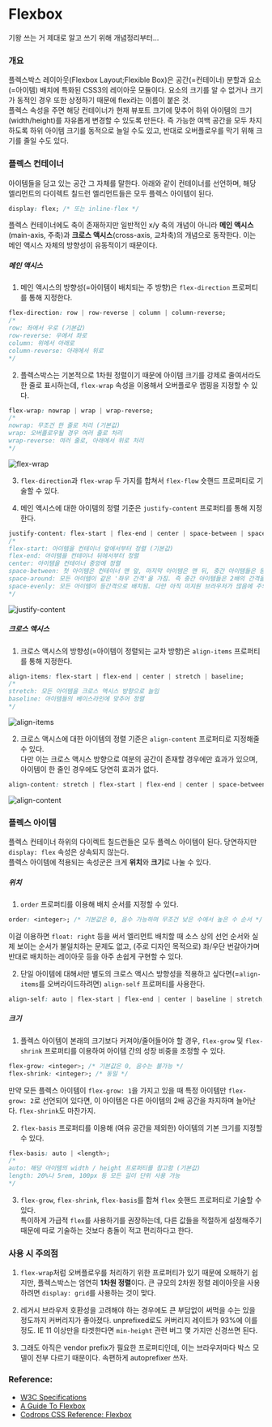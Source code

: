 # Flexbox

기왕 쓰는 거 제대로 알고 쓰기 위해 개념정리부터...

### 개요
플렉스박스 레이아웃(Flexbox Layout;Flexible Box)은 공간(=컨테이너) 분할과 요소(=아이템) 배치에 특화된 CSS3의 레이아웃 모듈이다. 요소의 크기를 알 수 없거나 크기가 동적인 경우 또한 상정하기 때문에 flex라는 이름이 붙은 것.  
플렉스 속성을 주면 해당 컨테이너가 현재 뷰포트 크기에 맞추어 하위 아이템의 크기(width/height)를 자유롭게 변경할 수 있도록 만든다. 즉 가능한 여백 공간을 모두 차지하도록 하위 아이템 크기를 동적으로 늘일 수도 있고, 반대로 오버플로우를 막기 위해 크기를 줄일 수도 있다.  


### 플렉스 컨테이너
아이템들을 담고 있는 공간 그 자체를 말한다. 아래와 같이 컨테이너를 선언하며, 해당 엘리먼트의 다이렉트 칠드런 엘리먼트들은 모두 플렉스 아이템이 된다.

```css
display: flex; /* 또는 inline-flex */
```

플렉스 컨테이너에도 축이 존재하지만 일반적인 x/y 축의 개념이 아니라 **메인 액시스**(main-axis, 주축)과 **크로스 액시스**(cross-axis, 교차축)의 개념으로 동작한다. 이는 메인 액시스 자체의 방향성이 유동적이기 때문이다.

##### 메인 액시스

1. 메인 액시스의 방향성(=아이템이 배치되는 주 방향)은 `flex-direction` 프로퍼티를 통해 지정한다.

  ```css
flex-direction: row | row-reverse | column | column-reverse;
/*
row: 좌에서 우로 (기본값)
row-reverse: 우에서 좌로
column: 위에서 아래로
column-reverse: 아래에서 위로
*/
```


2. 플렉스박스는 기본적으로 1차원 정렬이기 때문에 아이템 크기를 강제로 줄여서라도 한 줄로 표시하는데, `flex-wrap` 속성을 이용해서 오버플로우 랩핑을 지정할 수 있다.

  ```css
flex-wrap: nowrap | wrap | wrap-reverse;
/*
nowrap: 무조건 한 줄로 처리 (기본값)
wrap: 오버플로우될 경우 여러 줄로 처리
wrap-reverse: 여러 줄로, 아래에서 위로 처리
*/
```

  ![flex-wrap]


3. `flex-direction`과 `flex-wrap` 두 가지를 합쳐서 `flex-flow` 숏핸드 프로퍼티로 기술할 수 있다.


4. 메인 액시스에 대한 아이템의 정렬 기준은 `justify-content` 프로퍼티를 통해 지정한다.

  ```css
justify-content: flex-start | flex-end | center | space-between | space-around | space-evenly;
/*
flex-start: 아이템을 컨테이너 앞에서부터 정렬 (기본값)
flex-end: 아이템을 컨테이너 뒤에서부터 정렬
center: 아이템을 컨테이너 중앙에 정렬
space-between: 첫 아이템은 컨테이너 맨 앞, 마지막 아이템은 맨 뒤, 중간 아이템들은 등간격으로 정렬
space-around: 모든 아이템이 같은 '좌우 간격'을 가짐. 즉 중간 아이템들은 2배의 간격을 갖게 됨
space-evenly: 모든 아이템이 등간격으로 배치됨. 다만 아직 미지원 브라우저가 많음에 주의
*/
```

  ![justify-content]

##### 크로스 액시스

1. 크로스 액시스의 방향성(=아이템이 정렬되는 교차 방향)은 `align-items` 프로퍼티를 통해 지정한다.

  ```css
align-items: flex-start | flex-end | center | stretch | baseline;
/*
stretch: 모든 아이템을 크로스 액시스 방향으로 늘임
baseline: 아이템들의 베이스라인에 맞추어 정렬
*/
```

  ![align-items]


2. 크로스 액시스에 대한 아이템의 정렬 기준은 `align-content` 프로퍼티로 지정해줄 수 있다.  
다만 이는 크로스 액시스 방향으로 여분의 공간이 존재할 경우에만 효과가 있으며, 아이템이 한 줄인 경우에도 당연히 효과가 없다.

  ```css
align-content: stretch | flex-start | flex-end | center | space-between | space-around;
```

  ![align-content]


### 플렉스 아이템

플렉스 컨테이너 하위의 다이렉트 칠드런들은 모두 플렉스 아이템이 된다. 당연하지만 `display: flex` 속성은 상속되지 않는다.  
플렉스 아이템에 적용되는 속성군은 크게 **위치**와 **크기**로 나눌 수 있다.

##### 위치

1. `order` 프로퍼티를 이용해 배치 순서를 지정할 수 있다.

  ```css
order: <integer>; /* 기본값은 0, 음수 가능하며 무조건 낮은 수에서 높은 수 순서 */
```

  이걸 이용하면 `float: right` 등을 써서 엘리먼트 배치할 때 소스 상의 선언 순서와 실제 보이는 순서가 불일치하는 문제도 없고, (주로 디자인 목적으로) 좌/우단 번갈아가며 반대로 배치하는 레이아웃 등을 아주 손쉽게 구현할 수 있다.  


2. 단일 아이템에 대해서만 별도의 크로스 액시스 방향성을 적용하고 싶다면(=`align-items`를 오버라이드하려면) `align-self` 프로퍼티를 사용한다.

  ```css
align-self: auto | flex-start | flex-end | center | baseline | stretch;
```

##### 크기

1. 플렉스 아이템이 본래의 크기보다 커져야/줄어들어야 할 경우, `flex-grow` 및 `flex-shrink` 프로퍼티를 이용하여 아이템 간의 성장 비중을 조정할 수 있다.

  ```css
flex-grow: <integer>; /* 기본값은 0, 음수는 불가능 */
flex-shrink: <integer>; /* 동일 */
```

  만약 모든 플렉스 아이템이 `flex-grow: 1`을 가지고 있을 때 특정 아이템만 `flex-grow: 2`로 선언되어 있다면, 이 아이템은 다른 아이템의 2배 공간을 차지하며 늘어난다. `flex-shrink`도 마찬가지.


2. `flex-basis` 프로퍼티를 이용해 (여유 공간을 제외한) 아이템의 기본 크기를 지정할 수 있다.

  ```css
flex-basis: auto | <length>;
/*
auto: 해당 아이템의 width / height 프로퍼티를 참고함 (기본값)
length: 20%나 5rem, 100px 등 모든 길이 단위 사용 가능
*/
```


3. `flex-grow`, `flex-shrink`, `flex-basis`를 합쳐 `flex` 숏핸드 프로퍼티로 기술할 수 있다.  
특이하게 가급적 `flex`를 사용하기를 권장하는데, 다른 값들을 적절하게 설정해주기 때문에 따로 기술하는 것보다 충돌이 적고 편리하다고 한다.

### 사용 시 주의점

1. `flex-wrap`처럼 오버플로우를 처리하기 위한 프로퍼티가 있기 때문에 오해하기 쉽지만, 플렉스박스는 엄연히 **1차원 정렬**이다. 큰 규모의 2차원 정렬 레이아웃을 사용하려면 `display: grid`를 사용하는 것이 맞다.


2. 레거시 브라우저 호환성을 고려해야 하는 경우에도 큰 부담없이 써먹을 수는 있을 정도까지 커버리지가 좋아졌다. unprefixed로도 커버리지 레이트가 93%에 이를 정도.  IE 11 이상만을 타겟한다면 `min-height` 관련 버그 몇 가지만 신경쓰면 된다.  


3. 그래도 아직은 vendor prefix가 필요한 프로퍼티인데, 이는 브라우저마다 박스 모델이 전부 다르기 때문이다. 속편하게 autoprefixer 쓰자.


### Reference:
 * [W3C Specifications]
 * [A Guide To Flexbox]
 * [Codrops CSS Reference: Flexbox]

[flex-wrap]:../images/flex-flex-wrap.png
[justify-content]:../images/flex-justify-content.png
[align-items]:../images/flex-align-items.png
[align-content]:../images/flex-align-content.png
[W3C Specifications]:https://www.w3.org/TR/css-flexbox-1/
[A Guide To Flexbox]:https://css-tricks.com/snippets/css/a-guide-to-flexbox/
[Codrops CSS Reference: Flexbox]:https://tympanus.net/codrops/css_reference/flexbox/
